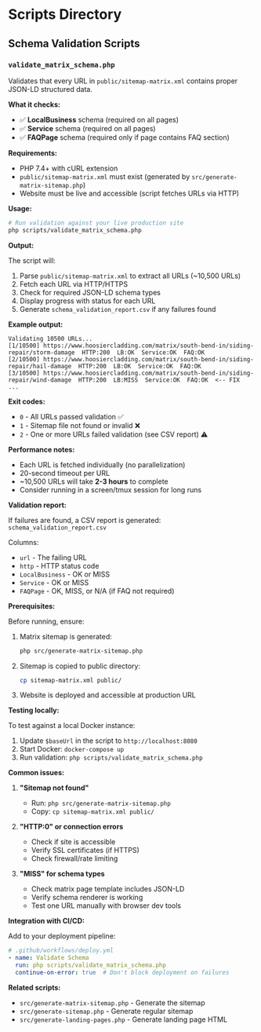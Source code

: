 # Scripts Directory

## Schema Validation Scripts

### `validate_matrix_schema.php`

Validates that every URL in `public/sitemap-matrix.xml` contains proper JSON-LD structured data.

**What it checks:**
- ✅ **LocalBusiness** schema (required on all pages)
- ✅ **Service** schema (required on all pages)
- ✅ **FAQPage** schema (required only if page contains FAQ section)

**Requirements:**
- PHP 7.4+ with cURL extension
- `public/sitemap-matrix.xml` must exist (generated by `src/generate-matrix-sitemap.php`)
- Website must be live and accessible (script fetches URLs via HTTP)

**Usage:**

```bash
# Run validation against your live production site
php scripts/validate_matrix_schema.php
```

**Output:**

The script will:
1. Parse `public/sitemap-matrix.xml` to extract all URLs (~10,500 URLs)
2. Fetch each URL via HTTP/HTTPS
3. Check for required JSON-LD schema types
4. Display progress with status for each URL
5. Generate `schema_validation_report.csv` if any failures found

**Example output:**

```
Validating 10500 URLs...
[1/10500] https://www.hoosiercladding.com/matrix/south-bend-in/siding-repair/storm-damage  HTTP:200  LB:OK  Service:OK  FAQ:OK
[2/10500] https://www.hoosiercladding.com/matrix/south-bend-in/siding-repair/hail-damage  HTTP:200  LB:OK  Service:OK  FAQ:OK
[3/10500] https://www.hoosiercladding.com/matrix/south-bend-in/siding-repair/wind-damage  HTTP:200  LB:MISS  Service:OK  FAQ:OK  <-- FIX
...
```

**Exit codes:**
- `0` - All URLs passed validation ✅
- `1` - Sitemap file not found or invalid ❌
- `2` - One or more URLs failed validation (see CSV report) ⚠️

**Performance notes:**
- Each URL is fetched individually (no parallelization)
- 20-second timeout per URL
- ~10,500 URLs will take **2-3 hours** to complete
- Consider running in a screen/tmux session for long runs

**Validation report:**

If failures are found, a CSV report is generated: `schema_validation_report.csv`

Columns:
- `url` - The failing URL
- `http` - HTTP status code
- `LocalBusiness` - OK or MISS
- `Service` - OK or MISS
- `FAQPage` - OK, MISS, or N/A (if FAQ not required)

**Prerequisites:**

Before running, ensure:
1. Matrix sitemap is generated:
   ```bash
   php src/generate-matrix-sitemap.php
   ```

2. Sitemap is copied to public directory:
   ```bash
   cp sitemap-matrix.xml public/
   ```

3. Website is deployed and accessible at production URL

**Testing locally:**

To test against a local Docker instance:
1. Update `$baseUrl` in the script to `http://localhost:8080`
2. Start Docker: `docker-compose up`
3. Run validation: `php scripts/validate_matrix_schema.php`

**Common issues:**

1. **"Sitemap not found"**
   - Run: `php src/generate-matrix-sitemap.php`
   - Copy: `cp sitemap-matrix.xml public/`

2. **"HTTP:0" or connection errors**
   - Check if site is accessible
   - Verify SSL certificates (if HTTPS)
   - Check firewall/rate limiting

3. **"MISS" for schema types**
   - Check matrix page template includes JSON-LD
   - Verify schema renderer is working
   - Test one URL manually with browser dev tools

**Integration with CI/CD:**

Add to your deployment pipeline:

```yaml
# .github/workflows/deploy.yml
- name: Validate Schema
  run: php scripts/validate_matrix_schema.php
  continue-on-error: true  # Don't block deployment on failures
```

**Related scripts:**
- `src/generate-matrix-sitemap.php` - Generate the sitemap
- `src/generate-sitemap.php` - Generate regular sitemap
- `src/generate-landing-pages.php` - Generate landing page HTML

